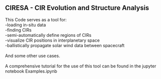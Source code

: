 ## CIRESA - CIR Evolution and Structure Analysis

This Code serves as a tool for:\
-loading in-situ data\
-finding CIRs\
-semi-automatically define regions of CIRs\
-visualize CIR positions in interplanetary space \
-ballistically propagate solar wind data between spacecraft\
\
And some other use cases. \
\
A comprehensive tutorial for the use of this tool can be found in the jupyter notebook Examples.ipynb
